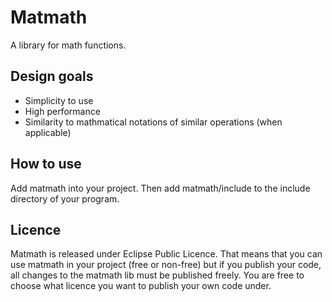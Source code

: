Matmath
=====================

A library for math functions.

Design goals
-----------------
* Simplicity to use
* High performance
* Similarity to mathmatical notations of similar operations (when applicable)


How to use
-----------------
Add matmath into your project. Then add matmath/include to the include directory of your program.


Licence
---------------
Matmath is released under Eclipse Public Licence. That means that you can use matmath in your project (free or non-free) but if you publish your code, all changes to the matmath lib must be published freely. You are free to choose what licence you want to publish your own code under.
